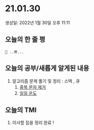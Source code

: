 # 21.01.30

생성일: 2022년 1월 30일 오후 11:11

## 오늘의 한 줄 평

```
📌 ..쀼...
```

## 오늘의 공부/새롭게 알게된 내용

1. 알고리즘 문제 풀기 및 정리 : 스택 , 큐
    1. [중복 문자 제거](https://www.notion.so/22bfdfa19b6f4460bd277a1a4abe2776)
    2. [일일 온도](https://www.notion.so/543ab8d2e1b84c74a488b9ecf96f13f8)

## 오늘의 TMI

1. 이사할 짐을 정리 완료 !